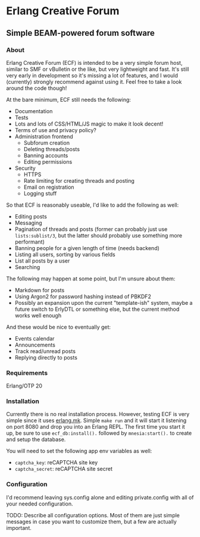 # Erlang Creative Forum
## Simple BEAM-powered forum software

### About

Erlang Creative Forum (ECF) is intended to be a very simple forum host, similar
to SMF or vBulletin or the like, but very lightweight and fast. It's still very
early in development so it's missing a lot of features, and I would (currently)
strongly recommend against using it. Feel free to take a look around the code
though!

At the bare minimum, ECF still needs the following:
* Documentation
* Tests
* Lots and lots of CSS/HTML/JS magic to make it look decent!
* Terms of use and privacy policy?
* Administration frontend
    * Subforum creation
    * Deleting threads/posts
    * Banning accounts
    * Editing permissions
* Security
    * HTTPS
    * Rate limiting for creating threads and posting
    * Email on registration
    * Logging stuff

So that ECF is reasonably useable, I'd like to add the following as well:
* Editing posts
* Messaging
* Pagination of threads and posts (former can probably just use `lists:sublist/3`,
but the latter should probably use something more performant)
* Banning people for a given length of time (needs backend)
* Listing all users, sorting by various fields
* List all posts by a user
* Searching

The following may happen at some point, but I'm unsure about them:
* Markdown for posts
* Using Argon2 for password hashing instead of PBKDF2
* Possibly an expansion upon the current "template-ish" system, maybe a future
switch to ErlyDTL or something else, but the current method works well enough

And these would be nice to eventually get:
* Events calendar
* Announcements
* Track read/unread posts
* Replying directly to posts

### Requirements
Erlang/OTP 20


### Installation
Currently there is no real installation process. However, testing ECF is very
simple since it uses [erlang.mk](https://erlang.mk). Simple `make run` and it
will start it listening on port 8080 and drop you into an Erlang REPL. The first
time you start it up, be sure to use `ecf_db:install().` followed by
`mnesia:start().` to create and setup the database.

You will need to set the following app env variables as well:
* `captcha_key`: reCAPTCHA site key
* `captcha_secret`: reCAPTCHA site secret

### Configuration
I'd recommend leaving sys.config alone and editing private.config with all of
your needed configuration.

TODO: Describe all configuration options. Most of them are just simple messages
in case you want to customize them, but a few are actually important.

